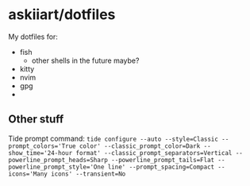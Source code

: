 # askiiart/dotfiles

My dotfiles for:

- fish
  - other shells in the future maybe?
- kitty
- nvim
- gpg
- 

## Other stuff

Tide prompt command: `tide configure --auto --style=Classic --prompt_colors='True color' --classic_prompt_color=Dark --show_time='24-hour format' --classic_prompt_separators=Vertical --powerline_prompt_heads=Sharp --powerline_prompt_tails=Flat --powerline_prompt_style='One line' --prompt_spacing=Compact --icons='Many icons' --transient=No`
